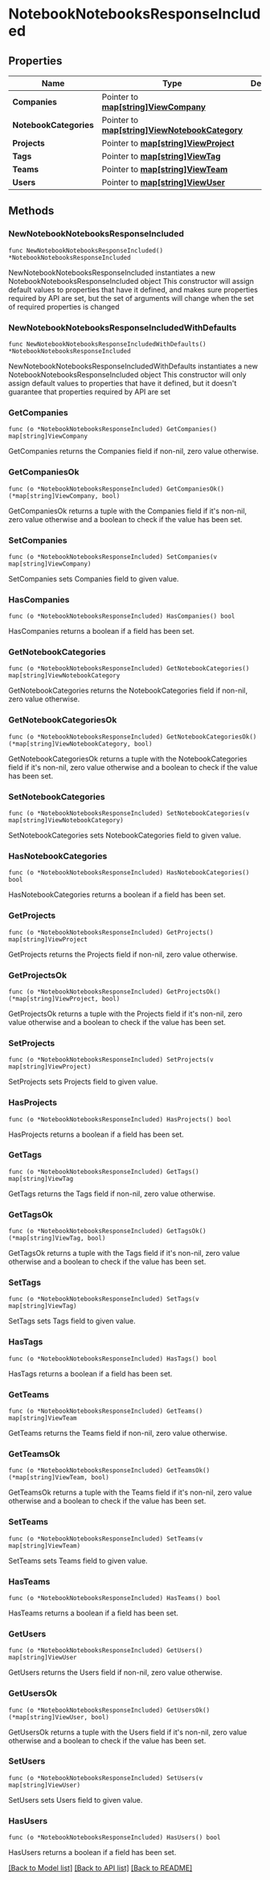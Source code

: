 # NotebookNotebooksResponseIncluded

## Properties

Name | Type | Description | Notes
------------ | ------------- | ------------- | -------------
**Companies** | Pointer to [**map[string]ViewCompany**](ViewCompany.md) |  | [optional] 
**NotebookCategories** | Pointer to [**map[string]ViewNotebookCategory**](ViewNotebookCategory.md) |  | [optional] 
**Projects** | Pointer to [**map[string]ViewProject**](ViewProject.md) |  | [optional] 
**Tags** | Pointer to [**map[string]ViewTag**](ViewTag.md) |  | [optional] 
**Teams** | Pointer to [**map[string]ViewTeam**](ViewTeam.md) |  | [optional] 
**Users** | Pointer to [**map[string]ViewUser**](ViewUser.md) |  | [optional] 

## Methods

### NewNotebookNotebooksResponseIncluded

`func NewNotebookNotebooksResponseIncluded() *NotebookNotebooksResponseIncluded`

NewNotebookNotebooksResponseIncluded instantiates a new NotebookNotebooksResponseIncluded object
This constructor will assign default values to properties that have it defined,
and makes sure properties required by API are set, but the set of arguments
will change when the set of required properties is changed

### NewNotebookNotebooksResponseIncludedWithDefaults

`func NewNotebookNotebooksResponseIncludedWithDefaults() *NotebookNotebooksResponseIncluded`

NewNotebookNotebooksResponseIncludedWithDefaults instantiates a new NotebookNotebooksResponseIncluded object
This constructor will only assign default values to properties that have it defined,
but it doesn't guarantee that properties required by API are set

### GetCompanies

`func (o *NotebookNotebooksResponseIncluded) GetCompanies() map[string]ViewCompany`

GetCompanies returns the Companies field if non-nil, zero value otherwise.

### GetCompaniesOk

`func (o *NotebookNotebooksResponseIncluded) GetCompaniesOk() (*map[string]ViewCompany, bool)`

GetCompaniesOk returns a tuple with the Companies field if it's non-nil, zero value otherwise
and a boolean to check if the value has been set.

### SetCompanies

`func (o *NotebookNotebooksResponseIncluded) SetCompanies(v map[string]ViewCompany)`

SetCompanies sets Companies field to given value.

### HasCompanies

`func (o *NotebookNotebooksResponseIncluded) HasCompanies() bool`

HasCompanies returns a boolean if a field has been set.

### GetNotebookCategories

`func (o *NotebookNotebooksResponseIncluded) GetNotebookCategories() map[string]ViewNotebookCategory`

GetNotebookCategories returns the NotebookCategories field if non-nil, zero value otherwise.

### GetNotebookCategoriesOk

`func (o *NotebookNotebooksResponseIncluded) GetNotebookCategoriesOk() (*map[string]ViewNotebookCategory, bool)`

GetNotebookCategoriesOk returns a tuple with the NotebookCategories field if it's non-nil, zero value otherwise
and a boolean to check if the value has been set.

### SetNotebookCategories

`func (o *NotebookNotebooksResponseIncluded) SetNotebookCategories(v map[string]ViewNotebookCategory)`

SetNotebookCategories sets NotebookCategories field to given value.

### HasNotebookCategories

`func (o *NotebookNotebooksResponseIncluded) HasNotebookCategories() bool`

HasNotebookCategories returns a boolean if a field has been set.

### GetProjects

`func (o *NotebookNotebooksResponseIncluded) GetProjects() map[string]ViewProject`

GetProjects returns the Projects field if non-nil, zero value otherwise.

### GetProjectsOk

`func (o *NotebookNotebooksResponseIncluded) GetProjectsOk() (*map[string]ViewProject, bool)`

GetProjectsOk returns a tuple with the Projects field if it's non-nil, zero value otherwise
and a boolean to check if the value has been set.

### SetProjects

`func (o *NotebookNotebooksResponseIncluded) SetProjects(v map[string]ViewProject)`

SetProjects sets Projects field to given value.

### HasProjects

`func (o *NotebookNotebooksResponseIncluded) HasProjects() bool`

HasProjects returns a boolean if a field has been set.

### GetTags

`func (o *NotebookNotebooksResponseIncluded) GetTags() map[string]ViewTag`

GetTags returns the Tags field if non-nil, zero value otherwise.

### GetTagsOk

`func (o *NotebookNotebooksResponseIncluded) GetTagsOk() (*map[string]ViewTag, bool)`

GetTagsOk returns a tuple with the Tags field if it's non-nil, zero value otherwise
and a boolean to check if the value has been set.

### SetTags

`func (o *NotebookNotebooksResponseIncluded) SetTags(v map[string]ViewTag)`

SetTags sets Tags field to given value.

### HasTags

`func (o *NotebookNotebooksResponseIncluded) HasTags() bool`

HasTags returns a boolean if a field has been set.

### GetTeams

`func (o *NotebookNotebooksResponseIncluded) GetTeams() map[string]ViewTeam`

GetTeams returns the Teams field if non-nil, zero value otherwise.

### GetTeamsOk

`func (o *NotebookNotebooksResponseIncluded) GetTeamsOk() (*map[string]ViewTeam, bool)`

GetTeamsOk returns a tuple with the Teams field if it's non-nil, zero value otherwise
and a boolean to check if the value has been set.

### SetTeams

`func (o *NotebookNotebooksResponseIncluded) SetTeams(v map[string]ViewTeam)`

SetTeams sets Teams field to given value.

### HasTeams

`func (o *NotebookNotebooksResponseIncluded) HasTeams() bool`

HasTeams returns a boolean if a field has been set.

### GetUsers

`func (o *NotebookNotebooksResponseIncluded) GetUsers() map[string]ViewUser`

GetUsers returns the Users field if non-nil, zero value otherwise.

### GetUsersOk

`func (o *NotebookNotebooksResponseIncluded) GetUsersOk() (*map[string]ViewUser, bool)`

GetUsersOk returns a tuple with the Users field if it's non-nil, zero value otherwise
and a boolean to check if the value has been set.

### SetUsers

`func (o *NotebookNotebooksResponseIncluded) SetUsers(v map[string]ViewUser)`

SetUsers sets Users field to given value.

### HasUsers

`func (o *NotebookNotebooksResponseIncluded) HasUsers() bool`

HasUsers returns a boolean if a field has been set.


[[Back to Model list]](../README.md#documentation-for-models) [[Back to API list]](../README.md#documentation-for-api-endpoints) [[Back to README]](../README.md)


